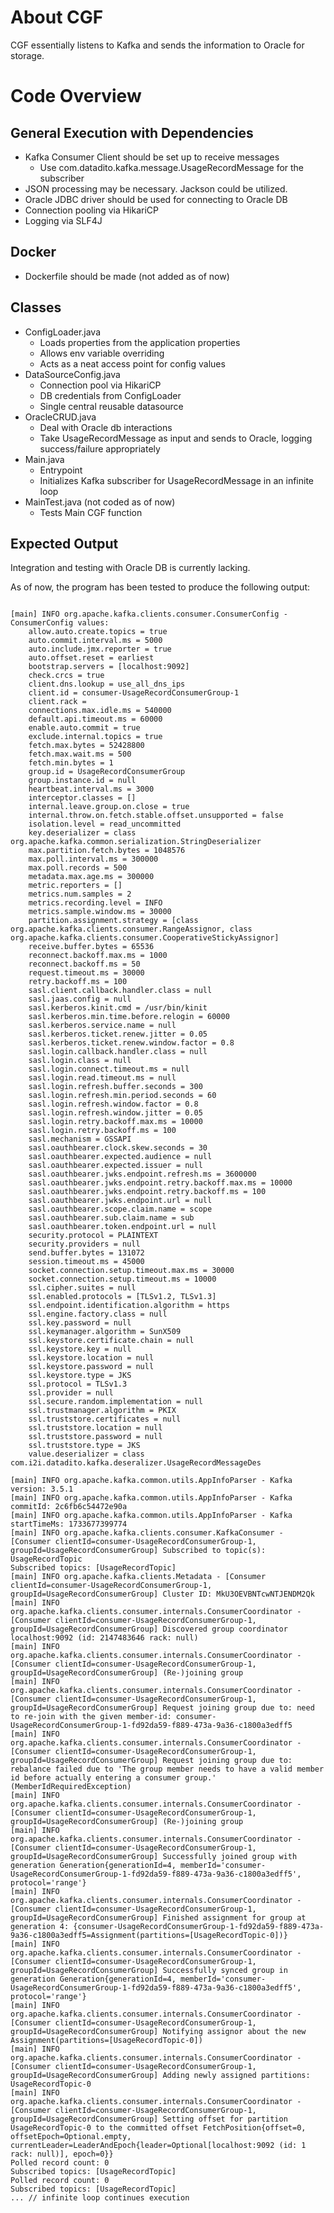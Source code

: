 # About CGF

CGF essentially listens to Kafka and sends the information to Oracle for storage.

# Code Overview

## General Execution with Dependencies

- Kafka Consumer Client should be set up to receive messages
  - Use com.datadito.kafka.message.UsageRecordMessage for the subscriber
- JSON processing may be necessary. Jackson could be utilized.
- Oracle JDBC driver should be used for connecting to Oracle DB
- Connection pooling via HikariCP
- Logging via SLF4J

## Docker
- Dockerfile should be made (not added as of now)

## Classes 
- ConfigLoader.java
  - Loads properties from the application properties
  - Allows env variable overriding
  - Acts as a neat access point for config values
- DataSourceConfig.java
  - Connection pool via HikariCP
  - DB credentials from ConfigLoader
  - Single central reusable datasource
- OracleCRUD.java
  - Deal with Oracle db interactions
  - Take UsageRecordMessage as input and sends to Oracle, logging success/failure appropriately
- Main.java
  - Entrypoint
  - Initializes Kafka subscriber for UsageRecordMessage in an infinite loop 
- MainTest.java (not coded as of now)
  - Tests Main CGF function

## Expected Output

Integration and testing with Oracle DB is currently lacking.

As of now, the program has been tested to produce the following output:

```

[main] INFO org.apache.kafka.clients.consumer.ConsumerConfig - ConsumerConfig values: 
	allow.auto.create.topics = true
	auto.commit.interval.ms = 5000
	auto.include.jmx.reporter = true
	auto.offset.reset = earliest
	bootstrap.servers = [localhost:9092]
	check.crcs = true
	client.dns.lookup = use_all_dns_ips
	client.id = consumer-UsageRecordConsumerGroup-1
	client.rack = 
	connections.max.idle.ms = 540000
	default.api.timeout.ms = 60000
	enable.auto.commit = true
	exclude.internal.topics = true
	fetch.max.bytes = 52428800
	fetch.max.wait.ms = 500
	fetch.min.bytes = 1
	group.id = UsageRecordConsumerGroup
	group.instance.id = null
	heartbeat.interval.ms = 3000
	interceptor.classes = []
	internal.leave.group.on.close = true
	internal.throw.on.fetch.stable.offset.unsupported = false
	isolation.level = read_uncommitted
	key.deserializer = class org.apache.kafka.common.serialization.StringDeserializer
	max.partition.fetch.bytes = 1048576
	max.poll.interval.ms = 300000
	max.poll.records = 500
	metadata.max.age.ms = 300000
	metric.reporters = []
	metrics.num.samples = 2
	metrics.recording.level = INFO
	metrics.sample.window.ms = 30000
	partition.assignment.strategy = [class org.apache.kafka.clients.consumer.RangeAssignor, class org.apache.kafka.clients.consumer.CooperativeStickyAssignor]
	receive.buffer.bytes = 65536
	reconnect.backoff.max.ms = 1000
	reconnect.backoff.ms = 50
	request.timeout.ms = 30000
	retry.backoff.ms = 100
	sasl.client.callback.handler.class = null
	sasl.jaas.config = null
	sasl.kerberos.kinit.cmd = /usr/bin/kinit
	sasl.kerberos.min.time.before.relogin = 60000
	sasl.kerberos.service.name = null
	sasl.kerberos.ticket.renew.jitter = 0.05
	sasl.kerberos.ticket.renew.window.factor = 0.8
	sasl.login.callback.handler.class = null
	sasl.login.class = null
	sasl.login.connect.timeout.ms = null
	sasl.login.read.timeout.ms = null
	sasl.login.refresh.buffer.seconds = 300
	sasl.login.refresh.min.period.seconds = 60
	sasl.login.refresh.window.factor = 0.8
	sasl.login.refresh.window.jitter = 0.05
	sasl.login.retry.backoff.max.ms = 10000
	sasl.login.retry.backoff.ms = 100
	sasl.mechanism = GSSAPI
	sasl.oauthbearer.clock.skew.seconds = 30
	sasl.oauthbearer.expected.audience = null
	sasl.oauthbearer.expected.issuer = null
	sasl.oauthbearer.jwks.endpoint.refresh.ms = 3600000
	sasl.oauthbearer.jwks.endpoint.retry.backoff.max.ms = 10000
	sasl.oauthbearer.jwks.endpoint.retry.backoff.ms = 100
	sasl.oauthbearer.jwks.endpoint.url = null
	sasl.oauthbearer.scope.claim.name = scope
	sasl.oauthbearer.sub.claim.name = sub
	sasl.oauthbearer.token.endpoint.url = null
	security.protocol = PLAINTEXT
	security.providers = null
	send.buffer.bytes = 131072
	session.timeout.ms = 45000
	socket.connection.setup.timeout.max.ms = 30000
	socket.connection.setup.timeout.ms = 10000
	ssl.cipher.suites = null
	ssl.enabled.protocols = [TLSv1.2, TLSv1.3]
	ssl.endpoint.identification.algorithm = https
	ssl.engine.factory.class = null
	ssl.key.password = null
	ssl.keymanager.algorithm = SunX509
	ssl.keystore.certificate.chain = null
	ssl.keystore.key = null
	ssl.keystore.location = null
	ssl.keystore.password = null
	ssl.keystore.type = JKS
	ssl.protocol = TLSv1.3
	ssl.provider = null
	ssl.secure.random.implementation = null
	ssl.trustmanager.algorithm = PKIX
	ssl.truststore.certificates = null
	ssl.truststore.location = null
	ssl.truststore.password = null
	ssl.truststore.type = JKS
	value.deserializer = class com.i2i.datadito.kafka.deseralizer.UsageRecordMessageDes

[main] INFO org.apache.kafka.common.utils.AppInfoParser - Kafka version: 3.5.1
[main] INFO org.apache.kafka.common.utils.AppInfoParser - Kafka commitId: 2c6fb6c54472e90a
[main] INFO org.apache.kafka.common.utils.AppInfoParser - Kafka startTimeMs: 1733677399774
[main] INFO org.apache.kafka.clients.consumer.KafkaConsumer - [Consumer clientId=consumer-UsageRecordConsumerGroup-1, groupId=UsageRecordConsumerGroup] Subscribed to topic(s): UsageRecordTopic
Subscribed topics: [UsageRecordTopic]
[main] INFO org.apache.kafka.clients.Metadata - [Consumer clientId=consumer-UsageRecordConsumerGroup-1, groupId=UsageRecordConsumerGroup] Cluster ID: MkU3OEVBNTcwNTJENDM2Qk
[main] INFO org.apache.kafka.clients.consumer.internals.ConsumerCoordinator - [Consumer clientId=consumer-UsageRecordConsumerGroup-1, groupId=UsageRecordConsumerGroup] Discovered group coordinator localhost:9092 (id: 2147483646 rack: null)
[main] INFO org.apache.kafka.clients.consumer.internals.ConsumerCoordinator - [Consumer clientId=consumer-UsageRecordConsumerGroup-1, groupId=UsageRecordConsumerGroup] (Re-)joining group
[main] INFO org.apache.kafka.clients.consumer.internals.ConsumerCoordinator - [Consumer clientId=consumer-UsageRecordConsumerGroup-1, groupId=UsageRecordConsumerGroup] Request joining group due to: need to re-join with the given member-id: consumer-UsageRecordConsumerGroup-1-fd92da59-f889-473a-9a36-c1800a3edff5
[main] INFO org.apache.kafka.clients.consumer.internals.ConsumerCoordinator - [Consumer clientId=consumer-UsageRecordConsumerGroup-1, groupId=UsageRecordConsumerGroup] Request joining group due to: rebalance failed due to 'The group member needs to have a valid member id before actually entering a consumer group.' (MemberIdRequiredException)
[main] INFO org.apache.kafka.clients.consumer.internals.ConsumerCoordinator - [Consumer clientId=consumer-UsageRecordConsumerGroup-1, groupId=UsageRecordConsumerGroup] (Re-)joining group
[main] INFO org.apache.kafka.clients.consumer.internals.ConsumerCoordinator - [Consumer clientId=consumer-UsageRecordConsumerGroup-1, groupId=UsageRecordConsumerGroup] Successfully joined group with generation Generation{generationId=4, memberId='consumer-UsageRecordConsumerGroup-1-fd92da59-f889-473a-9a36-c1800a3edff5', protocol='range'}
[main] INFO org.apache.kafka.clients.consumer.internals.ConsumerCoordinator - [Consumer clientId=consumer-UsageRecordConsumerGroup-1, groupId=UsageRecordConsumerGroup] Finished assignment for group at generation 4: {consumer-UsageRecordConsumerGroup-1-fd92da59-f889-473a-9a36-c1800a3edff5=Assignment(partitions=[UsageRecordTopic-0])}
[main] INFO org.apache.kafka.clients.consumer.internals.ConsumerCoordinator - [Consumer clientId=consumer-UsageRecordConsumerGroup-1, groupId=UsageRecordConsumerGroup] Successfully synced group in generation Generation{generationId=4, memberId='consumer-UsageRecordConsumerGroup-1-fd92da59-f889-473a-9a36-c1800a3edff5', protocol='range'}
[main] INFO org.apache.kafka.clients.consumer.internals.ConsumerCoordinator - [Consumer clientId=consumer-UsageRecordConsumerGroup-1, groupId=UsageRecordConsumerGroup] Notifying assignor about the new Assignment(partitions=[UsageRecordTopic-0])
[main] INFO org.apache.kafka.clients.consumer.internals.ConsumerCoordinator - [Consumer clientId=consumer-UsageRecordConsumerGroup-1, groupId=UsageRecordConsumerGroup] Adding newly assigned partitions: UsageRecordTopic-0
[main] INFO org.apache.kafka.clients.consumer.internals.ConsumerCoordinator - [Consumer clientId=consumer-UsageRecordConsumerGroup-1, groupId=UsageRecordConsumerGroup] Setting offset for partition UsageRecordTopic-0 to the committed offset FetchPosition{offset=0, offsetEpoch=Optional.empty, currentLeader=LeaderAndEpoch{leader=Optional[localhost:9092 (id: 1 rack: null)], epoch=0}}
Polled record count: 0
Subscribed topics: [UsageRecordTopic]
Polled record count: 0
Subscribed topics: [UsageRecordTopic]
... // infinite loop continues execution

```
